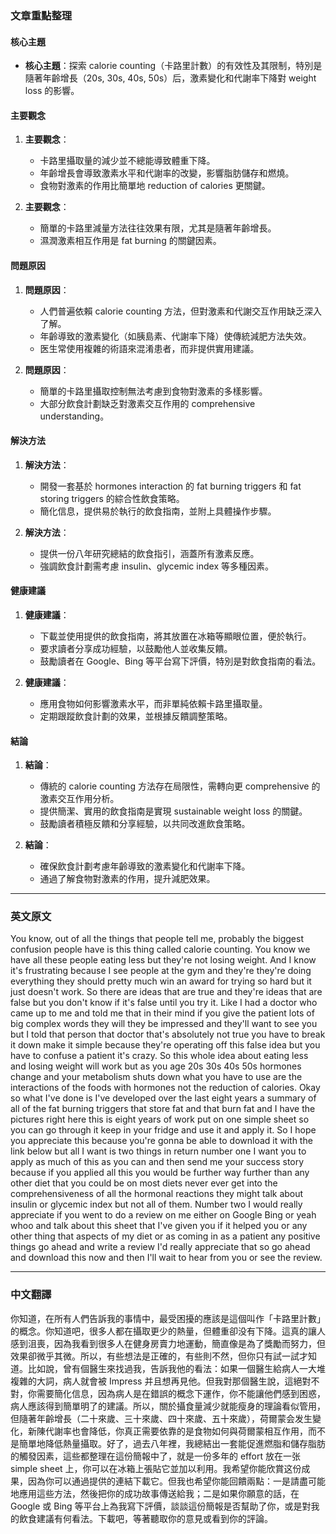 ### 文章重點整理

#### 核心主題
- **核心主題**：探索 calorie counting（卡路里計數）的有效性及其限制，特別是隨著年齡增長（20s, 30s, 40s, 50s）后，激素變化和代謝率下降對 weight loss 的影響。

#### 主要觀念
1. **主要觀念**：
   - 卡路里攝取量的減少並不總能導致體重下降。
   - 年齡增長會導致激素水平和代謝率的改變，影響脂肪儲存和燃燒。
   - 食物對激素的作用比簡單地 reduction of calories 更關鍵。

2. **主要觀念**：
   - 簡單的卡路里減量方法往往效果有限，尤其是隨著年齡增長。
   - 濕潤激素相互作用是 fat burning 的關鍵因素。

#### 問題原因
1. **問題原因**：
   - 人們普遍依賴 calorie counting 方法，但對激素和代謝交互作用缺乏深入了解。
   - 年齡導致的激素變化（如胰島素、代謝率下降）使傳統減肥方法失效。
   - 医生常使用複雜的術語來混淆患者，而非提供實用建議。

2. **問題原因**：
   - 簡單的卡路里攝取控制無法考慮到食物對激素的多樣影響。
   - 大部分飲食計劃缺乏對激素交互作用的 comprehensive understanding。

#### 解決方法
1. **解決方法**：
   - 開發一套基於 hormones interaction 的 fat burning triggers 和 fat storing triggers 的綜合性飲食策略。
   - 簡化信息，提供易於執行的飲食指南，並附上具體操作步驟。

2. **解決方法**：
   - 提供一份八年研究總結的飲食指引，涵蓋所有激素反應。
   - 強調飲食計劃需考慮 insulin、glycemic index 等多種因素。

#### 健康建議
1. **健康建議**：
   - 下載並使用提供的飲食指南，將其放置在冰箱等顯眼位置，便於執行。
   - 要求讀者分享成功經驗，以鼓勵他人並收集反饋。
   - 鼓勵讀者在 Google、Bing 等平台寫下評價，特別是對飲食指南的看法。

2. **健康建議**：
   - 應用食物如何影響激素水平，而非單純依賴卡路里攝取量。
   - 定期跟蹤飲食計劃的效果，並根據反饋調整策略。

#### 結論
1. **結論**：
   - 傳統的 calorie counting 方法存在局限性，需轉向更 comprehensive 的激素交互作用分析。
   - 提供簡潔、實用的飲食指南是實現 sustainable weight loss 的關鍵。
   - 鼓勵讀者積極反饋和分享經驗，以共同改進飲食策略。

2. **結論**：
   - 確保飲食計劃考慮年齡導致的激素變化和代謝率下降。
   - 通過了解食物對激素的作用，提升減肥效果。

---

### 英文原文

You know, out of all the things that people tell me, probably the biggest confusion people have is this thing called calorie counting. You know we have all these people eating less but they're not losing weight. And I know it's frustrating because I see people at the gym and they're they're doing everything they should pretty much win an award for trying so hard but it just doesn't work. So there are ideas that are true and they're ideas that are false but you don't know if it's false until you try it. Like I had a doctor who came up to me and told me that in their mind if you give the patient lots of big complex words they will they be impressed and they'll want to see you but I told that person that doctor that's absolutely not true you have to break it down make it simple because they're operating off this false idea but you have to confuse a patient it's crazy. So this whole idea about eating less and losing weight will work but as you age 20s 30s 40s 50s hormones change and your metabolism shuts down what you have to use are the interactions of the foods with hormones not the reduction of calories. Okay so what I've done is I've developed over the last eight years a summary of all of the fat burning triggers that store fat and that burn fat and I have the pictures right here this is eight years of work put on one simple sheet so you can go through it keep in your fridge and use it and apply it. So I hope you appreciate this because you're gonna be able to download it with the link below but all I want is two things in return number one I want you to apply as much of this as you can and then send me your success story because if you applied all this you would be further way further than any other diet that you could be on most diets never ever get into the comprehensiveness of all the hormonal reactions they might talk about insulin or glycemic index but not all of them. Number two I would really appreciate if you went to do a review on me either on Google Bing or yeah whoo and talk about this sheet that I've given you if it helped you or any other thing that aspects of my diet or as coming in as a patient any positive things go ahead and write a review I'd really appreciate that so go ahead and download this now and then I'll wait to hear from you or see the review.

---

### 中文翻譯

你知道，在所有人們告訴我的事情中，最受困擾的應該是這個叫作「卡路里計數」的概念。你知道吧，很多人都在攝取更少的熱量，但體重卻没有下降。這真的讓人感到沮喪，因為我看到很多人在健身房賣力地運動，簡直像是為了獎勵而努力，但效果卻微乎其微。所以，有些想法是正確的，有些則不然，但你只有試一試才知道。比如說，曾有個醫生來找過我，告訴我他的看法：如果一個醫生給病人一大堆複雜的大詞，病人就會被 Impress 并且想再見他。但我對那個醫生說，這絕對不對，你需要簡化信息，因為病人是在錯誤的概念下運作，你不能讓他們感到困惑，病人應該得到簡單明了的建議。所以，關於攝食量減少就能瘦身的理論看似管用，但隨著年齡增長（二十來歲、三十來歲、四十來歲、五十來歲），荷爾蒙会发生變化，新陳代謝率也會降低，你真正需要依靠的是食物如何與荷爾蒙相互作用，而不是簡單地降低熱量攝取。好了，過去八年裡，我總結出一套能促進燃脂和儲存脂肪的觸發因素，這些都整理在這份簡報中了，就是一份多年的 effort 放在一张 simple sheet 上，你可以在冰箱上張貼它並加以利用。我希望你能欣賞这份成果，因為你可以通過提供的連結下載它。但我也希望你能回饋兩點：一是請盡可能地應用這些方法，然後把你的成功故事傳送給我；二是如果你願意的話，在 Google 或 Bing 等平台上為我寫下評價，談談這份簡報是否幫助了你，或是對我的飲食建議有何看法。下載吧，等著聽取你的意見或看到你的評論。